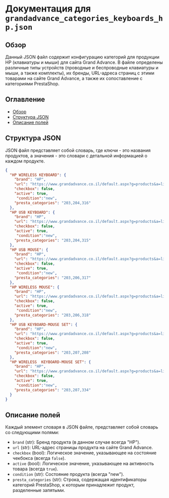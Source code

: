 # Документация для `grandadvance_categories_keyboards_hp.json`

## Обзор

Данный JSON файл содержит конфигурацию категорий для продукции HP (клавиатуры и мыши) для сайта Grand Advance. В файле определены различные типы устройств (проводные и беспроводные клавиатуры и мыши, а также комплекты), их бренды, URL-адреса страниц с этими товарами на сайте Grand Advance, а также их сопоставление с категориями PrestaShop.

## Оглавление

- [Обзор](#обзор)
- [Структура JSON](#структура-json)
- [Описание полей](#описание-полей)

## Структура JSON

JSON файл представляет собой словарь, где ключи - это названия продуктов, а значения - это словари с детальной информацией о каждом продукте.

```json
{
  "HP WIRELESS KEYBOARD": {
    "brand": "HP",
    "url": "https://www.grandadvance.co.il/default.aspx?g=products&a=list&tieId=585&manid=116",
    "checkbox": false,
    "active": true,
     "condition":"new",
    "presta_categories": "203,204,316"
  },
  "HP USB KEYBOARD": {
    "brand": "HP",
    "url": "https://www.grandadvance.co.il/default.aspx?g=products&a=list&tieId=587&manId=38",
    "checkbox": false,
    "active": true,
     "condition":"new",
    "presta_categories": "203,204,315"
  },
  "HP USB MOUSE": {
    "brand": "HP",
    "url": "https://www.grandadvance.co.il/default.aspx?g=products&a=list&tieId=587&manid=116",
    "checkbox": false,
    "active": true,
     "condition":"new",
    "presta_categories": "203,206,317"
  },
  "HP WIRELESS MOUSE": {
    "brand": "HP",
    "url": "https://www.grandadvance.co.il/default.aspx?g=products&a=list&tieId=586&manid=116",
    "checkbox": false,
    "active": true,
     "condition":"new",
    "presta_categories": "203,206,318"
  },
  "HP USB KEYBOARD-MOUSE SET": {
    "brand": "HP",
    "url": "https://www.grandadvance.co.il/default.aspx?g=products&a=list&tieId=582&manid=116",
    "checkbox": false,
    "active": true,
     "condition":"new",
    "presta_categories": "203,207,208"
  },
  "HP WIRELESS  KEYBOARD-MOUSE SET": {
    "brand": "HP",
    "url": "https://www.grandadvance.co.il/default.aspx?g=products&a=list&tieId=582&manid=116",
    "checkbox": false,
    "active": true,
     "condition":"new",
    "presta_categories": "203,207,334"
  }
}
```

## Описание полей

Каждый элемент словаря в JSON файле, представляет собой словарь со следующими полями:

-   `brand` (str): Бренд продукта (в данном случае всегда "HP").
-   `url` (str): URL-адрес страницы продукта на сайте Grand Advance.
-   `checkbox` (bool): Логическое значение, указывающее на состояние чекбокса (всегда `false`).
-   `active` (bool): Логическое значение, указывающее на активность товара (всегда `true`).
-   `condition` (str): Состояние продукта (всегда "new").
-   `presta_categories` (str): Строка, содержащая идентификаторы категорий PrestaShop, к которым принадлежит продукт, разделенные запятыми.